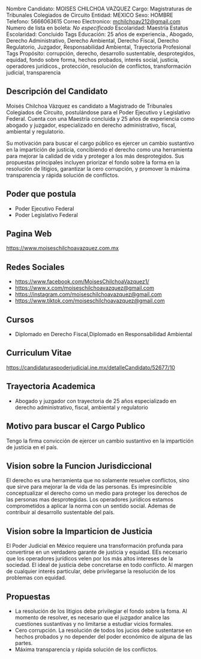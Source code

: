 Nombre Candidato: MOISES CHILCHOA VAZQUEZ
Cargo: Magistraturas de Tribunales Colegiados de Circuito
Entidad: MEXICO
Sexo: HOMBRE
Telefono: 5666063615
Correo Electronico: mchilchoav212@gmail.com
Numero de lista en boleta: *No especificado*
Escolaridad: Maestría
Estatus Escolaridad: Concluido
Tags Educación: 25 años de experiencia., Abogado, Derecho Administrativo, Derecho Ambiental, Derecho Fiscal, Derecho Regulatorio, Juzgador, Responsabilidad Ambiental, Trayectoria Profesional
Tags Propósito: corrupción, derecho, desarrollo sustentable, desprotegidos, equidad, fondo sobre forma, hechos probados, interés social, justicia, operadores jurídicos., protección, resolución de conflictos, transformación judicial, transparencia


## Descripción del Candidato 

Moisés Chilchoa Vázquez es candidato a Magistrado de Tribunales Colegiados de Circuito, postulándose para el Poder Ejecutivo y Legislativo Federal. Cuenta con una Maestría concluida y 25 años de experiencia como abogado y juzgador, especializado en derecho administrativo, fiscal, ambiental y regulatorio.

Su motivación para buscar el cargo público es ejercer un cambio sustantivo en la impartición de justicia, concibiendo el derecho como una herramienta para mejorar la calidad de vida y proteger a los más desprotegidos. Sus propuestas principales incluyen priorizar el fondo sobre la forma en la resolución de litigios, garantizar la cero corrupción, y promover la máxima transparencia y rápida solución de conflictos.


## Poder que postula

- Poder Ejecutivo Federal
- Poder Legislativo Federal


## Pagina Web

https://www.moiseschilchoavazquez.com.mx


## Redes Sociales

- https://www.facebook.com/MoisesChilchoaVazquez1/
- https://www.x.com/moiseschilchoavazquez@gmail.com
- https://instagram.com/moiseschilchoavazquez@gmail.com
- https://www.tiktok.com/moiseschilchoavazquez@gmail.com


## Cursos

- Diplomado en Derecho Fiscal,Diplomado en Responsabilidad Ambiental


## Curriculum Vitae

https://candidaturaspoderjudicial.ine.mx/detalleCandidato/52677/10


## Trayectoria Academica

- Abogado y juzgador con trayectoria de 25 años especializado en derecho administrativo, fiscal, ambiental y regulatorio


## Motivo para buscar el Cargo Publico

Tengo la firma convicción de ejercer un cambio sustantivo en la impartición de justicia en el país.


## Vision sobre la Funcion Jurisdiccional

El derecho es una herramienta que no solamente resuelve conflictos, sino que sirve para mejorar la de vida de las personas. Es impresincible conceptualizar el derecho como un medio para proteger los derechos de las personas mas desprotegidas. Los operadores jurídicos estamos comprometidos a aplicar la norma con un sentido social. Ademas de contribuir al desarrollo sustentable del país.


## Vision sobre la Imparticion de Justicia

El Poder Judicial en México requiere una transformación profunda para convertirse en un verdadero garante de justicia y equidad. EEs necesario que los operadores jurídicos velen por los más altos intereses de la sociedad. El ideal de justicia debe concretarse en todo conflicto. Al margen de cualquier interés particular, debe privilegarse la resolución de los problemas con equidad.


## Propuestas

- La resolución de los litigios debe privilegiar el fondo sobre la foma. Al momento de resolver, es necesario que el juzgador analice las cuestiones sustantivas y no limitarse a estudiar vicios formales.
- Cero corrupción. La resolución de todos los jucios debe sustentarse en hechos probados y no depender del poder económico de alguna de las partes.
- Máxima transparencia y rápida solución de los conflictos.

